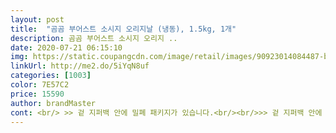 ```yaml
---
layout: post 
title:  "곰곰 부어스트 소시지 오리지날 (냉동), 1.5kg, 1개" 
description: 곰곰 부어스트 소시지 오리지 ..
date: 2020-07-21 06:15:10 
img: https://static.coupangcdn.com/image/retail/images/90923014084487-b4956b77-13ed-4199-a332-136a87f63ea8.jpg 
linkUrl: http://me2.do/5iYqN8uf 
categories: [1003] 
color: 7E57C2 
price: 15590 
author: brandMaster 
cont: <br/> >> 겉 지퍼백 안에 밀폐 패키지가 있습니다.<br/><br/>>> 겉 지퍼백 안에 소시지를 다 담아서 냉동 보관하기 편합니다.<br/><br/>>> 구우면 짠맛이 강하게 올라와서 저는 삶아 먹는 것을 추천합니다.<br/> 삶아도 소시지의 풍미는 잘 삽니다.<br/><br/>>> 냉동실에서 꽝꽝 얼린 그 상태 그대로였습니다.<br/><br/>>> 뽀득뽀득한 식감을 해지치 않는 소시지의 속 내용물이 특히 좋았습니다.<br/><br/>>> 소시지 자체만 먹을 때도 좋지만, 요리로 활용할 때도 좋습니다.<br/><br/>>> 소시지가 너무 작으면 외계인 모양으로 소시지가 확 퍼지더군요.<br/><br/>>> 요리 시에는 짠맛을 중화시킬 수 있게 단 맛 가미하는 것을 추천합니다.<br/><br/>>> 제가 딱 즐기고 좋아하는 크기라서 만족했습니다.<br/><br/><br/> - 1.<br/>5kg는 처음인데, 냉동 보관에다 유통기한이 넉넉해서 천천히 즐기면서 먹을 수 있을 것 같네요.<br/><br/><br/> - 밀폐 냉동되었어서 요리 전에는 소시지가 모양이 우그러져있는데요.<br/> 삶거나 구우면 바로 통통한 원래 모습을 되찾습니다.<br/><br/><br/> - 소시지 길이와 두께는 성인 약지 정도입니다.<br/> 두 입에 먹기 좋은 크기입니다.<br/><br/><br/> - 소시지 자체가 매우 짭짤합니다.<br/> 짭짤한 것을 좋아하는 저에게도 짭니다.<br/><br/><br/> - 소시지가 2중 패키지로 되어 있어 위생적이라는 느낌을 받았습니다.<br/><br/><br/> - 소시지를 문어 모양으로 만들 때, gomgom 부어스트 소시지가 모양이 예쁘게 나옵니다.<br/><br/> 
---
```

 